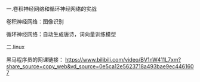 一.卷积神经网络和循环神经网络的实战

卷积神经网络：图像识别

循环神经网络：自动生成唐诗，词向量训练模型

二.linux

黑马程序员的网课链接： https://www.bilibili.com/video/BV1nW411L7xm?share_source=copy_web&vd_source=0e5ca12e5623718a493bae9ec4461607